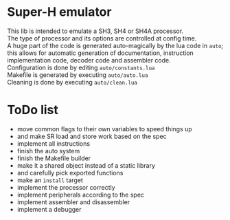 # Super-H emulator
This lib is intended to emulate a SH3, SH4 or SH4A processor.  
The type of processor and its options are controlled at config time.  
A huge part of the code is generated auto-magically by the lua code in `auto`; this allows for automatic generation of documentation, instruction implementation code, decoder code and assembler code.  
Configuration is done by editing `auto/constants.lua`  
Makefile is generated by executing `auto/auto.lua`  
Cleaning is done by executing `auto/clean.lua`  

# ToDo list
* move common flags to their own variables to speed things up
* and make SR load and store work based on the spec
* implement all instructions  
* finish the auto system  
* finish the Makefile builder  
* make it a shared object instead of a static library  
* and carefully pick exported functions 
* make an `install` target  
* implement the processor correctly  
* implement peripherals according to the spec  
* implement assembler and disassembler  
* implement a debugger  
